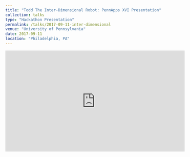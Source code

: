 ```yaml
---
title: "Todd The Inter-Dimensional Robot: PennApps XVI Presentation"
collection: talks
type: "Hackathon Presentation"
permalink: /talks/2017-09-11-inter-dimensional
venue: "University of Pennsylvania"
date: 2017-09-11
location: "Philadelphia, PA"
---
```


<iframe width="560" height="315" src="https://www.youtube.com/embed/srpk_mLKeJA" title="YouTube video player" frameborder="0" allow="accelerometer; autoplay; clipboard-write; encrypted-media; gyroscope; picture-in-picture; web-share" allowfullscreen></iframe>